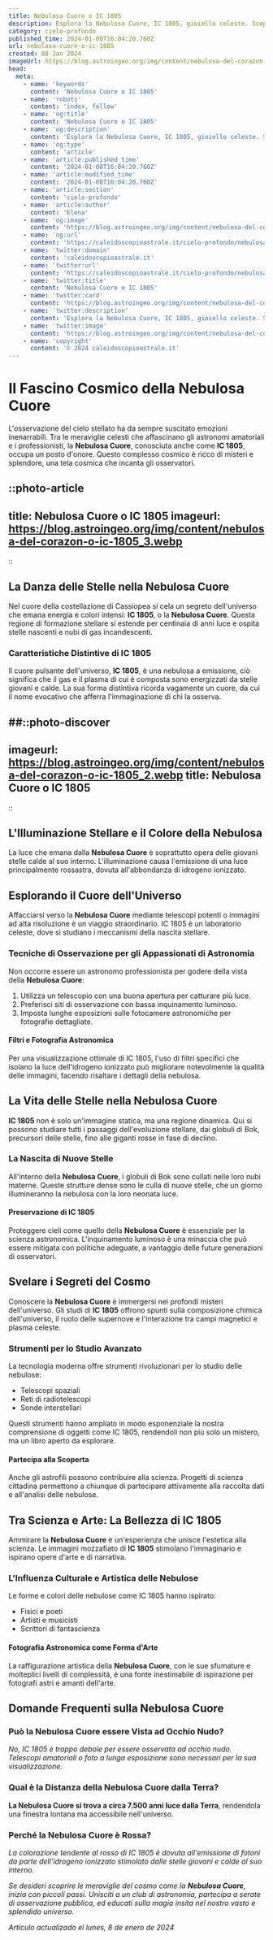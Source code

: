 ```yaml
---
title: Nebulosa Cuore o IC 1805
description: Esplora la Nebulosa Cuore, IC 1805, gioiello celeste. Scoprine la bellezza, le stelle, e i misteri in una guida dettagliata e affascinante.
category: cielo-profondo
published_time: 2024-01-08T16:04:20.760Z
url: nebulosa-cuore-o-ic-1805
created: 08 Jan 2024
imageUrl: https://blog.astroingeo.org/img/content/nebulosa-del-corazon-o-ic-1805_3.webp
head:
  meta:
    - name: 'keywords'
      content: 'Nebulosa Cuore o IC 1805'
    - name: 'robots'
      content: 'index, follow'
    - name: 'og:title'
      content: 'Nebulosa Cuore o IC 1805'
    - name: 'og:description'
      content: 'Esplora la Nebulosa Cuore, IC 1805, gioiello celeste. Scoprine la bellezza, le stelle, e i misteri in una guida dettagliata e affascinante.'
    - name: 'og:type'
      content: 'article'
    - name: 'article:published_time'
      content: '2024-01-08T16:04:20.760Z'
    - name: 'article:modified_time'
      content: '2024-01-08T16:04:20.760Z'
    - name: 'article:section'
      content: 'cielo-profondo'
    - name: 'article:author'
      content: 'Elena'
    - name: 'og:image'
      content: 'https://blog.astroingeo.org/img/content/nebulosa-del-corazon-o-ic-1805_3.webp'
    - name: 'og:url'
      content: 'https://caleidoscopioastrale.it/cielo-profondo/nebulosa-cuore-o-ic-1805'
    - name: 'twitter:domain'
      content: 'caleidoscopioastrale.it'
    - name: 'twitter:url'
      content: 'https://caleidoscopioastrale.it/cielo-profondo/nebulosa-cuore-o-ic-1805'
    - name: 'twitter:title'
      content: 'Nebulosa Cuore o IC 1805'
    - name: 'twitter:card'
      content: 'https://blog.astroingeo.org/img/content/nebulosa-del-corazon-o-ic-1805_3.webp'
    - name: 'twitter:description'
      content: 'Esplora la Nebulosa Cuore, IC 1805, gioiello celeste. Scoprine la bellezza, le stelle, e i misteri in una guida dettagliata e affascinante.'
    - name: 'twitter:image'
      content: 'https://blog.astroingeo.org/img/content/nebulosa-del-corazon-o-ic-1805_3.webp'
    - name: 'copyright'
      content: '© 2024 caleidoscopioastrale.it'
---
```

# Il Fascino Cosmico della Nebulosa Cuore

L'osservazione del cielo stellato ha da sempre suscitato emozioni inenarrabili. Tra le meraviglie celesti che affascinano gli astronomi amatoriali e i professionisti, la **Nebulosa Cuore**, conosciuta anche come **IC 1805**, occupa un posto d'onore. Questo complesso cosmico è ricco di misteri e splendore, una tela cosmica che incanta gli osservatori.

::photo-article
---
title: Nebulosa Cuore o IC 1805
imageurl: https://blog.astroingeo.org/img/content/nebulosa-del-corazon-o-ic-1805_3.webp
---
::

## La Danza delle Stelle nella Nebulosa Cuore

Nel cuore della costellazione di Cassiopea si cela un segreto dell'universo che emana energia e colori intensi: **IC 1805**, o la **Nebulosa Cuore**. Questa regione di formazione stellare si estende per centinaia di anni luce e ospita stelle nascenti e nubi di gas incandescenti.

### Caratteristiche Distintive di IC 1805

Il cuore pulsante dell'universo, **IC 1805**, è una nebulosa a emissione, ciò significa che il gas e il plasma di cui è composta sono energizzati da stelle giovani e calde. La sua forma distintiva ricorda vagamente un cuore, da cui il nome evocativo che afferra l'immaginazione di chi la osserva.

##::photo-discover
---
imageurl: https://blog.astroingeo.org/img/content/nebulosa-del-corazon-o-ic-1805_2.webp
title: Nebulosa Cuore o IC 1805
---
::

## L'Illuminazione Stellare e il Colore della Nebulosa

La luce che emana dalla **Nebulosa Cuore** è soprattutto opera delle giovani stelle calde al suo interno. L'illuminazione causa l'emissione di una luce principalmente rossastra, dovuta all'abbondanza di idrogeno ionizzato.

## Esplorando il Cuore dell'Universo

Affacciarsi verso la **Nebulosa Cuore** mediante telescopi potenti o immagini ad alta risoluzione è un viaggio straordinario. IC 1805 è un laboratorio celeste, dove si studiano i meccanismi della nascita stellare.

### Tecniche di Osservazione per gli Appassionati di Astronomia

Non occorre essere un astronomo professionista per godere della vista della **Nebulosa Cuore**:

1. Utilizza un telescopio con una buona apertura per catturare più luce.
2. Preferisci siti di osservazione con bassa inquinamento luminoso.
3. Imposta lunghe esposizioni sulle fotocamere astronomiche per fotografie dettagliate.

#### Filtri e Fotografia Astronomica

Per una visualizzazione ottimale di IC 1805, l'uso di filtri specifici che isolano la luce dell'idrogeno ionizzato può migliorare notevolmente la qualità delle immagini, facendo risaltare i dettagli della nebulosa.

## La Vita delle Stelle nella Nebulosa Cuore

**IC 1805** non è solo un'immagine statica, ma una regione dinamica. Qui si possono studiare tutti i passaggi dell'evoluzione stellare, dai globuli di Bok, precursori delle stelle, fino alle giganti rosse in fase di declino.

### La Nascita di Nuove Stelle

All'interno della **Nebulosa Cuore**, i globuli di Bok sono cullati nelle loro nubi materne. Queste strutture dense sono le culla di nuove stelle, che un giorno illumineranno la nebulosa con la loro neonata luce.

#### Preservazione di IC 1805

Proteggere cieli come quello della **Nebulosa Cuore** è essenziale per la scienza astronomica. L'inquinamento luminoso è una minaccia che può essere mitigata con politiche adeguate, a vantaggio delle future generazioni di osservatori.

## Svelare i Segreti del Cosmo

Conoscere la **Nebulosa Cuore** è immergersi nei profondi misteri dell'universo. Gli studi di **IC 1805** offrono spunti sulla composizione chimica dell'universo, il ruolo delle supernove e l'interazione tra campi magnetici e plasma celeste.

### Strumenti per lo Studio Avanzato

La tecnologia moderna offre strumenti rivoluzionari per lo studio delle nebulose:

- Telescopi spaziali
- Reti di radiotelescopi
- Sonde interstellari

Questi strumenti hanno ampliato in modo esponenziale la nostra comprensione di oggetti come IC 1805, rendendoli non più solo un mistero, ma un libro aperto da esplorare.

#### Partecipa alla Scoperta

Anche gli astrofili possono contribuire alla scienza. Progetti di scienza cittadina permettono a chiunque di partecipare attivamente alla raccolta dati e all'analisi delle nebulose.

## Tra Scienza e Arte: La Bellezza di IC 1805

Ammirare la **Nebulosa Cuore** è un'esperienza che unisce l'estetica alla scienza. Le immagini mozzafiato di **IC 1805** stimolano l'immaginario e ispirano opere d'arte e di narrativa.

### L'Influenza Culturale e Artistica delle Nebulose

Le forme e colori delle nebulose come IC 1805 hanno ispirato:

- Fisici e poeti
- Artisti e musicisti
- Scrittori di fantascienza

#### Fotografia Astronomica come Forma d'Arte

La raffigurazione artistica della **Nebulosa Cuore**, con le sue sfumature e molteplici livelli di complessità, è una fonte inestimabile di ispirazione per fotografi astri e amanti dell'arte.

## Domande Frequenti sulla Nebulosa Cuore

### Può la Nebulosa Cuore essere Vista ad Occhio Nudo?

*No, IC 1805 è troppo debole per essere osservata ad occhio nudo. Telescopi amatoriali o foto a lunga esposizione sono necessari per la sua visualizzazione.*

### Qual è la Distanza della Nebulosa Cuore dalla Terra?

**La Nebulosa Cuore si trova a circa 7.500 anni luce dalla Terra**, rendendola una finestra lontana ma accessibile nell'universo.

### Perché la Nebulosa Cuore è Rossa?

*La colorazione tendente al rosso di IC 1805 è dovuta all'emissione di fotoni da parte dell'idrogeno ionizzato stimolato dalle stelle giovani e calde al suo interno.*

*Se desideri scoprire le meraviglie del cosmo come la **Nebulosa Cuore**, inizia con piccoli passi. Unisciti a un club di astronomia, partecipa a serate di osservazione pubblica, ed educati sulla magia insita nel nostro vasto e splendido universo.*

_Artículo actualizado el lunes, 8 de enero de 2024_